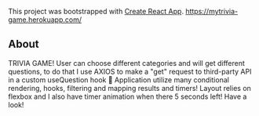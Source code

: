 This project was bootstrapped with [Create React App](https://github.com/facebook/create-react-app).
https://mytrivia-game.herokuapp.com/
## About 
TRIVIA GAME! User can choose different categories and will get different questions, to do that I use AXIOS to make a "get" request to third-party API in a custom useQuestion hook 🥊 Application utilize many conditional rendering, hooks, filtering and mapping results and timers! Layout relies on flexbox and I also have timer animation when there 5 seconds left! Have a look!
